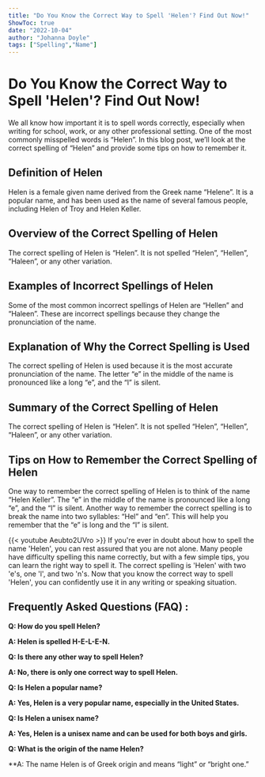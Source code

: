 ```yaml
---
title: "Do You Know the Correct Way to Spell 'Helen'? Find Out Now!"
ShowToc: true 
date: "2022-10-04"
author: "Johanna Doyle" 
tags: ["Spelling","Name"]
---
```

# Do You Know the Correct Way to Spell 'Helen'? Find Out Now!

We all know how important it is to spell words correctly, especially when writing for school, work, or any other professional setting. One of the most commonly misspelled words is “Helen”. In this blog post, we’ll look at the correct spelling of “Helen” and provide some tips on how to remember it.

## Definition of Helen

Helen is a female given name derived from the Greek name “Helene”. It is a popular name, and has been used as the name of several famous people, including Helen of Troy and Helen Keller.

## Overview of the Correct Spelling of Helen

The correct spelling of Helen is “Helen”. It is not spelled “Helen”, “Hellen”, “Haleen”, or any other variation.

## Examples of Incorrect Spellings of Helen

Some of the most common incorrect spellings of Helen are “Hellen” and “Haleen”. These are incorrect spellings because they change the pronunciation of the name.

## Explanation of Why the Correct Spelling is Used

The correct spelling of Helen is used because it is the most accurate pronunciation of the name. The letter “e” in the middle of the name is pronounced like a long “e”, and the “l” is silent.

## Summary of the Correct Spelling of Helen

The correct spelling of Helen is “Helen”. It is not spelled “Helen”, “Hellen”, “Haleen”, or any other variation.

## Tips on How to Remember the Correct Spelling of Helen

One way to remember the correct spelling of Helen is to think of the name “Helen Keller”. The “e” in the middle of the name is pronounced like a long “e”, and the “l” is silent. Another way to remember the correct spelling is to break the name into two syllables: “Hel” and “en”. This will help you remember that the “e” is long and the “l” is silent.

{{< youtube Aeubto2UVro >}} 
If you're ever in doubt about how to spell the name 'Helen', you can rest assured that you are not alone. Many people have difficulty spelling this name correctly, but with a few simple tips, you can learn the right way to spell it. The correct spelling is 'Helen' with two 'e's, one 'l', and two 'n's. Now that you know the correct way to spell 'Helen', you can confidently use it in any writing or speaking situation.

## Frequently Asked Questions (FAQ) :
**Q: How do you spell Helen?**

**A: Helen is spelled H-E-L-E-N.**

**Q: Is there any other way to spell Helen?**

**A: No, there is only one correct way to spell Helen.**

**Q: Is Helen a popular name?**

**A: Yes, Helen is a very popular name, especially in the United States.**

**Q: Is Helen a unisex name?**

**A: Yes, Helen is a unisex name and can be used for both boys and girls.**

**Q: What is the origin of the name Helen?**

**A: The name Helen is of Greek origin and means “light” or “bright one.”






